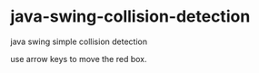 # java-swing-collision-detection
java swing simple collision detection

use arrow keys to move the red box.
